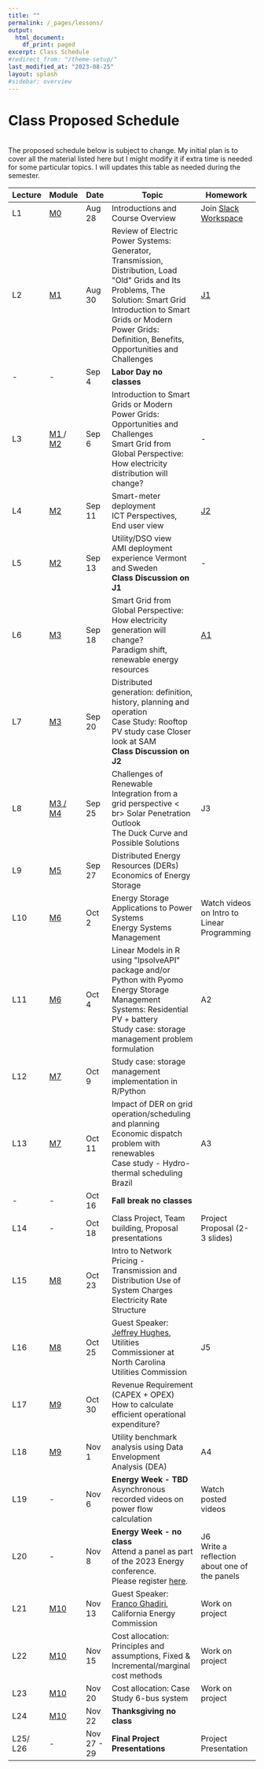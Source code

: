 ```yaml
---
title: ""
permalink: /_pages/lessons/
output:
  html_document:
    df_print: paged
excerpt: Class Schedule
#redirect_from: "/theme-setup/"
last_modified_at: "2023-08-25"
layout: splash
#sidebar: overview
---
```


# Class Proposed Schedule
<br>
The proposed schedule below is subject to change. My initial plan is to cover all the material listed here but I might modify it if extra time is needed for some particular topics. I will updates this table as needed during the semester.


| Lecture | Module |   Date  | Topic | Homework |
|----|----|--------|--------------|----|
| L1 | <a href="/_pages/modulelist/" > M0 </a> | Aug 28 | Introductions and Course Overview  | Join [Slack Workspace](https://join.slack.com/t/duke-2xw1946/shared_invite/zt-224ncrs7l-3YGJVIwKwXEA3vv0B2fWNA)  |
| L2 |   <a href="/docs/modules/M1/" > M1 </a> | Aug 30 | Review of Electric Power Systems: Generator, Transmission, Distribution, Load <br> "Old" Grids and Its Problems, The Solution: Smart Grid <br> Introduction to Smart Grids or Modern Power Grids: Definition, Benefits, Opportunities and Challenges | [J1](https://sakai.duke.edu/portal/site/56a79f78-bc10-4a77-b8e8-7b82e8f11a73/tool/8ed68fc3-ad5b-4f2d-a117-2471455b2efd/discussionForum/message/dfAllMessages)  |
| - | - | Sep 4 | **Labor Day no classes** |  |
| L3 | <a href="/docs/modules/M1/" > M1 </a> / <a href="/docs/modules/M2/" > M2 </a> | Sep 6 | Introduction to Smart Grids or Modern Power Grids: Opportunities and Challenges <br> Smart Grid from Global Perspective: How electricity distribution will change?  |- |
| L4 | <a href="/docs/modules/M2/" > M2 </a> | Sep 11 |  Smart-meter deployment <br> ICT Perspectives, End user view  <br> |[J2](https://sakai.duke.edu/portal/site/56a79f78-bc10-4a77-b8e8-7b82e8f11a73/tool/8ed68fc3-ad5b-4f2d-a117-2471455b2efd/discussionForum/message/dfAllMessages) |
| L5 | <a href="/docs/modules/M2/" > M2 </a> | Sep 13 | Utility/DSO view <br> AMI deployment experience Vermont and Sweden <br> **Class Discussion on J1** | - |
| L6 | <a href="/docs/modules/M3/" > M3 </a> | Sep 18 |  Smart Grid from Global Perspective: How electricity generation will change? <br> Paradigm shift, renewable energy resources | [A1](https://sakai.duke.edu/portal/site/56a79f78-bc10-4a77-b8e8-7b82e8f11a73/tool/418ca962-66be-4db5-8f3a-175a4fc98bfe?panel=Main)  |
| L7 | <a href="/docs/modules/M3/" > M3 </a> | Sep 20 | Distributed generation: definition, history, planning and operation <br> Case Study: Rooftop PV study case Closer look at SAM <br> **Class Discussion on J2**|  |
| L8 | <a href="/docs/modules/M3/" > M3 / <a href="/docs/modules/M4/" > M4 </a> | Sep 25 | Challenges of Renewable Integration from a grid perspective < br> Solar Penetration Outlook <br> The Duck Curve and Possible Solutions <br> | J3 |
| L9 | <a href="/docs/modules/M5/" > M5 </a> | Sep 27 | Distributed Energy Resources (DERs) <br> Economics of Energy Storage  | |
| L10 | <a href="/docs/modules/M6/" > M6 </a> | Oct 2 | Energy Storage Applications to Power Systems <br> Energy Systems Management <br>  | Watch videos on Intro to Linear Programming  |
| L11 | <a href="/docs/modules/M6/" > M6 </a> | Oct 4 | Linear Models in R using "lpsolveAPI" package and/or Python with Pyomo <br> Energy Storage Management Systems:  Residential PV + battery <br> Study case: storage management problem formulation | A2 |
| L12 | <a href="/docs/modules/M7/" > M7 </a> | Oct 9 | Study case: storage management implementation in R/Python | |
| L13 | <a href="/docs/modules/M7/" > M7 </a>  | Oct 11 | Impact of DER on grid operation/scheduling and planning <br> Economic dispatch problem with renewables <br> Case study - Hydro-thermal scheduling Brazil | A3 |
| - | - | Oct 16 | **Fall break no classes**  |  |
| L14 | - | Oct 18 | Class Project, Team building, Proposal presentations | Project Proposal (2-3 slides) |
| L15 | <a href="/docs/modules/M8/" > M8 | Oct 23 | Intro to Network Pricing - Transmission and Distribution Use of System Charges <br> Electricity Rate Structure |  |
| L16 | <a href="/docs/modules/M8/" > M8 | Oct 25 | Guest Speaker: [Jeffrey Hughes](https://www.linkedin.com/in/jeff-hughes-74b58912/), Utilities Commissioner at North Carolina Utilities Commission | J5 |
| L17 | <a href="/docs/modules/M9/" > M9 | Oct 30| Revenue Requirement (CAPEX + OPEX) <br> How to calculate efficient operational expenditure? |  |
| L18 | <a href="/docs/modules/M9/" > M9 | Nov 1 | Utility benchmark analysis using Data Envelopment Analysis (DEA) | A4 |
| L19 | - | Nov 6 | **Energy Week - TBD** <br> Asynchronous recorded videos on power flow calculation  | Watch posted videos |
| L20 | - | Nov 8 | **Energy Week - no class** <br> Attend a panel as part of the 2023 Energy conference. <br> Please register [here]().  |  J6 <br> Write a reflection about one of the panels |
| L21 | <a href="/docs/modules/M10/" > M10 | Nov 13 | Guest Speaker: [Franco Ghadiri](https://www.linkedin.com/in/franco-ghadiri/), California Energy Commission  | Work on project |
| L22 | <a href="/docs/modules/M10/" > M10 | Nov 15 | Cost allocation: Principles and assumptions, Fixed & Incremental/marginal cost methods <br>  | Work on project |
| L23 | <a href="/docs/modules/M10/" > M10 | Nov 20  | Cost allocation: Case Study 6-bus system | Work on project |
| L24 | <a href="/docs/modules/M10/" > M10 | Nov 22  | **Thanksgiving no class** |  |
| L25/ <br> L26 | - | Nov 27 - 29 |  **Final Project Presentations** | Project Presentation |
